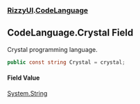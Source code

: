 ### [RizzyUI](RizzyUI 'RizzyUI').[CodeLanguage](RizzyUI.CodeLanguage 'RizzyUI.CodeLanguage')

## CodeLanguage.Crystal Field

Crystal programming language.

```csharp
public const string Crystal = crystal;
```

#### Field Value
[System.String](https://docs.microsoft.com/en-us/dotnet/api/System.String 'System.String')